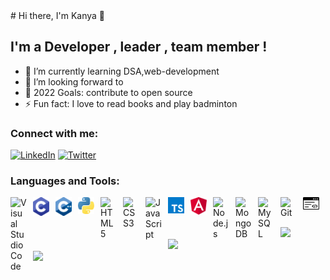 <link rel="stylesheet" href="https://cdn.jsdelivr.net/gh/devicons/devicon@v2.15.1/devicon.min.css"> 
# Hi there, I'm Kanya  👋 

## I'm a Developer , leader , team member !

- 🌱 I’m currently learning DSA,web-development
- 👯 I’m looking forward to 
- 🥅 2022 Goals: contribute to open source
- ⚡ Fun fact: I love to read books and play badminton

### Connect with me:

[![LinkedIn](https://img.shields.io/badge/LinkedIn-%230077B5.svg?logo=linkedin&logoColor=white)](https://linkedin.com/in/kanyalakshmi-g-b875a41b3)  [![Twitter](https://img.shields.io/badge/Twitter-%231DA1F2.svg?logo=Twitter&logoColor=white)](https://twitter.com/kanyalakshmig) 

### Languages and Tools:

<img align="left" alt="Visual Studio Code" width="26px" src="https://cdn.jsdelivr.net/gh/devicons/devicon/icons/vscode/vscode-original.svg" style="padding-right:10px;" />
<img align="left" alt="C" width="26px" src="./img/c.svg" style="padding-right:10px;" />
<img align="left" alt="C++" width="26px" src="./img/cpp.svg" style="padding-right:10px;" />
<img align="left" alt="Python" width="26px" src="./img/python.svg" style="padding-right:10px;" />
<img align="left" alt="HTML5" width="26px" src="https://cdn.jsdelivr.net/gh/devicons/devicon/icons/html5/html5-original.svg" style="padding-right:10px;" />
<img align="left" alt="CSS3" width="26px" src="https://cdn.jsdelivr.net/gh/devicons/devicon/icons/css3/css3-original.svg" style="padding-right:10px;" />
<img align="left" alt="JavaScript" width="26px" src="https://cdn.jsdelivr.net/gh/devicons/devicon/icons/javascript/javascript-original.svg" style="padding-right:10px;" />
<img align="left" alt="Typescript" width="26px" src="./img/typescript.svg" style="padding-right:10px;" />
<img align="left" alt="Angular" width="26px" src="./img/angular.svg" style="padding-right:10px;" />
<img align="left" alt="Node.js" width="26px" src="https://cdn.jsdelivr.net/gh/devicons/devicon/icons/nodejs/nodejs-original.svg" style="padding-right:10px;" />      
<img align="left" alt="MongoDB" width="26px" src="https://cdn.jsdelivr.net/gh/devicons/devicon/icons/mongodb/mongodb-original.svg" style="padding-right:10px;" />
<img align="left" alt="MySQL" width="26px" src="https://cdn.jsdelivr.net/gh/devicons/devicon/icons/mysql/mysql-original.svg" style="padding-right:10px;" />
<img align="left" alt="Git" width="26px" src="https://cdn.jsdelivr.net/gh/devicons/devicon/icons/git/git-original.svg" style="padding-right:10px;" />
<img align="left" alt="Terminal" width="26px" src="./img/coding.svg" style="padding-right:10px;" />
<i class="devicon-bash-plain"></i>

<br />
<br />

![](https://github-readme-stats.vercel.app/api?username=ramumaha&theme=dark&hide_border=true&include_all_commits=false&count_private=false)<br/>
![](https://github-readme-streak-stats.herokuapp.com/?user=ramumaha&theme=dark&hide_border=true)<br/>
![](https://github-readme-stats.vercel.app/api/top-langs/?username=ramumaha&theme=dark&hide_border=true&include_all_commits=false&count_private=false&layout=compact)



[twitter]: https://twitter.com/kanyalakshmig

[linkedin]: https://www.linkedin.com/in/kanyalakshmi-g-b875a41b3/
